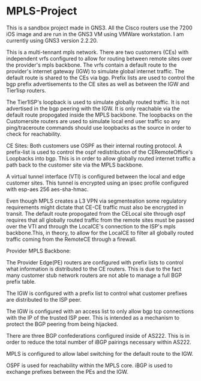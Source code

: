 # MPLS-Project
This is a sandbox project made in GNS3. All the Cisco routers use the 7200 iOS image and are run in the GNS3 VM using VMWare workstation. 
I am currently using GNS3 version 2.2.20.

This is a multi-tennant mpls network. There are two customers (CEs) with independent vrfs configured to allow for routing between remote sites over the provider's mpls backbone. The vrfs contain a default route to the provider's internet gateway (IGW) to simulate global internet traffic. The default route is shared to the CEs via bgp. Prefix lists are used to control the bgp prefix advertisements to the CE sites as well as between the IGW and Tier1isp routers.

The Tier1ISP's loopback is used to simulate globally routed traffic. It is not advertised in the bgp peering with the IGW. It is only reachable via the default route propogated inside the MPLS backbone. The loopbacks on the Customersite routers are used to simulate local end user traffic so any ping/traceroute commands should use loopbacks as the source in order to check for reachability. 

CE Sites:
Both customers use OSPF as their internal routing protocol. A prefix-list is used to control the ospf redistribution of the CERemoteOffice's Loopbacks into bgp. This is in order
to allow globally routed internet traffic a path back to the customer site via the MPLS backbone.

A virtual tunnel interface (VTI) is configured between the local and edge customer sites. This tunnel is encrypted using an ipsec profile configured with esp-aes 256 aes-sha-hmac. 

Even though MPLS creates a L3 VPN via segmenteation some regulatory requirements might dictate that CE-CE traffic must also be encrypted in transit. 
The default route propogated from the CELocal site through ospf requires that all globally routed traffic from the remote sites must be passed over the VTI and through the LocalCE's connection to the ISP's mpls backbone.This, in theory, to allow for the LocalCE to filter all globally routed traffic coming from the RemoteCE through a firewall.

Provider MPLS Backbone:

The Provider Edge(PE) routers are configured with prefix lists to control what information is distributed to the CE routers. This is due to the fact many customer stub network routers are not able to manage a full BGP prefix table. 

The IGW is configured with a prefix list to control what customer prefixes are distributed to the ISP peer. 

The IGW is configured with an access list to only allow bgp tcp connections with the IP of the trusted ISP peer. This is intended as a mechanism to protect the BGP peering from 
being hijacked.

There are three BGP confederations configured inside of AS222. This is in order to reduce the total number of iBGP pairings necessary within AS222. 

MPLS is configured to allow label switching for the default route to the IGW. 

OSPF is used for reachability within the MPLS core. iBGP is used to exchange prefixes between the PEs and the IGW. 




